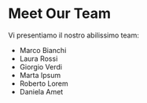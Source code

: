 # Meet Our Team

Vi presentiamo il nostro abilissimo team:
- Marco Bianchi
- Laura Rossi
- Giorgio Verdi
- Marta Ipsum
- Roberto Lorem
- Daniela Amet